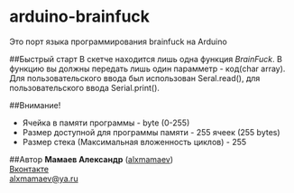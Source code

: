 # arduino-brainfuck
Это порт языка программирования brainfuck на Arduino

##Быстрый старт
В скетче находится лишь одна функция *BrainFuck*. В функцию вы должны передать лишь один парамметр - код(char array). Для пользовательского ввода был использован Seral.read(), для пользовательского ввода Serial.print().

##Внимание!
* Ячейка в памяти программы - byte (0-255)
* Размер доступной для программы памяти - 255 ячеек (255 bytes)
* Размер стека (Максимальная вложенность циклов) - 255

##Автор
**Мамаев Александр** ([alxmamaev](https://alxmamaev.github.io/))
<br>[Вконтакте](https://new.vk.com/alxmamaev)
<br>alxmamaev@ya.ru
